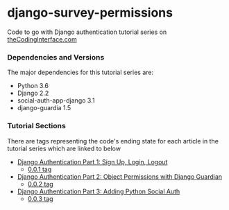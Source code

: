 # django-survey-permissions

Code to go with Django authentication tutorial series on [theCodingInterface.com](https://thecodinginterface.com)

### Dependencies and Versions

The major dependencies for this tutorial series are:

* Python 3.6
* Django 2.2
* social-auth-app-django 3.1
* django-guardia 1.5

### Tutorial Sections

There are tags representing the code's ending state for each article in the tutorial series which are linked to below

* [Django Authentication Part 1: Sign Up, Login, Logout](https://thecodinginterface.com/blog/django-auth-part1/)
  - [0.0.1 tag](https://github.com/amcquistan/django-survey-permissions/tree/0.0.1/django_survey)
* [Django Authentication Part 2: Object Permissions with Django Guardian](https://thecodinginterface.com/blog/django-auth-part2/)
  - [0.0.2 tag](https://github.com/amcquistan/django-survey-permissions/tree/0.0.2/django_survey)
* [Django Authentication Part 3: Adding Python Social Auth](https://thecodinginterface.com/blog/django-auth-part3/)
  - [0.0.3 tag](https://github.com/amcquistan/django-survey-permissions/tree/0.0.3/django_survey)
  
  
